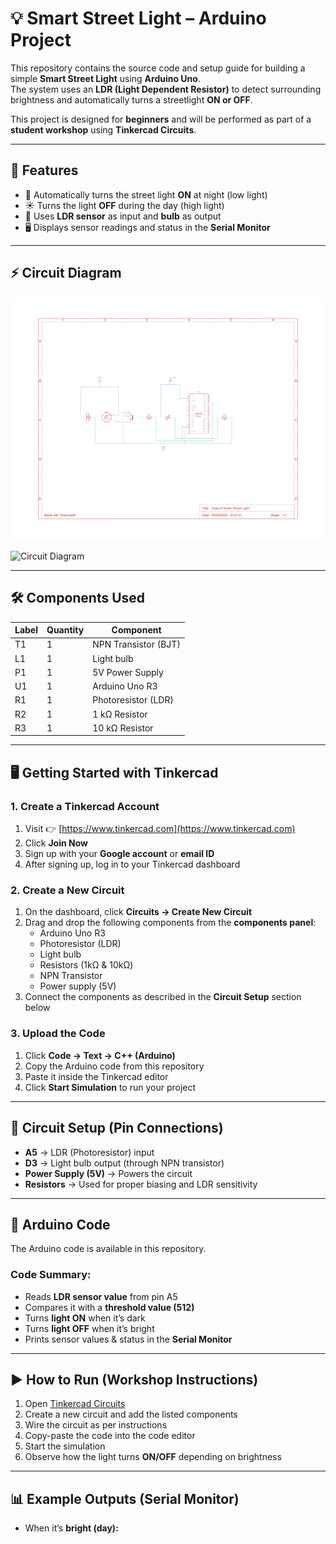 # 💡 Smart Street Light – Arduino Project

This repository contains the source code and setup guide for building a simple **Smart Street Light** using **Arduino Uno**.  
The system uses an **LDR (Light Dependent Resistor)** to detect surrounding brightness and automatically turns a streetlight **ON or OFF**.

This project is designed for **beginners** and will be performed as part of a **student workshop** using **Tinkercad Circuits**.

---

## 📌 Features
- 🌙 Automatically turns the street light **ON** at night (low light)  
- ☀️ Turns the light **OFF** during the day (high light)  
- 🔧 Uses **LDR sensor** as input and **bulb** as output  
- 🖥️ Displays sensor readings and status in the **Serial Monitor**  

---

## ⚡ Circuit Diagram

![Circuit Diagram](./circuit.jpg)


![Circuit Diagram](./Smart%Street%Light.png)


---

## 🛠️ Components Used

| Label | Quantity | Component |
|-------|----------|-----------|
| T1    | 1 | NPN Transistor (BJT) |
| L1    | 1 | Light bulb |
| P1    | 1 | 5V Power Supply |
| U1    | 1 | Arduino Uno R3 |
| R1    | 1 | Photoresistor (LDR) |
| R2    | 1 | 1 kΩ Resistor |
| R3    | 1 | 10 kΩ Resistor |

---

## 🖥️ Getting Started with Tinkercad

### 1. Create a Tinkercad Account
1. Visit 👉 [https://www.tinkercad.com](https://www.tinkercad.com)  
2. Click **Join Now**  
3. Sign up with your **Google account** or **email ID**  
4. After signing up, log in to your Tinkercad dashboard  

### 2. Create a New Circuit
1. On the dashboard, click **Circuits → Create New Circuit**  
2. Drag and drop the following components from the **components panel**:
   - Arduino Uno R3  
   - Photoresistor (LDR)  
   - Light bulb  
   - Resistors (1kΩ & 10kΩ)  
   - NPN Transistor  
   - Power supply (5V)  
3. Connect the components as described in the **Circuit Setup** section below  

### 3. Upload the Code
1. Click **Code → Text → C++ (Arduino)**  
2. Copy the Arduino code from this repository  
3. Paste it inside the Tinkercad editor  
4. Click **Start Simulation** to run your project  

---

## 🔌 Circuit Setup (Pin Connections)

- **A5** → LDR (Photoresistor) input  
- **D3** → Light bulb output (through NPN transistor)  
- **Power Supply (5V)** → Powers the circuit  
- **Resistors** → Used for proper biasing and LDR sensitivity  

---

## 📜 Arduino Code

The Arduino code is available in this repository.  

### Code Summary:
- Reads **LDR sensor value** from pin A5  
- Compares it with a **threshold value (512)**  
- Turns **light ON** when it’s dark  
- Turns **light OFF** when it’s bright  
- Prints sensor values & status in the **Serial Monitor**  

---

## ▶️ How to Run (Workshop Instructions)
1. Open [Tinkercad Circuits](https://www.tinkercad.com)  
2. Create a new circuit and add the listed components  
3. Wire the circuit as per instructions  
4. Copy-paste the code into the code editor  
5. Start the simulation  
6. Observe how the light turns **ON/OFF** depending on brightness  

---

## 📊 Example Outputs (Serial Monitor)

- When it’s **bright (day):**

